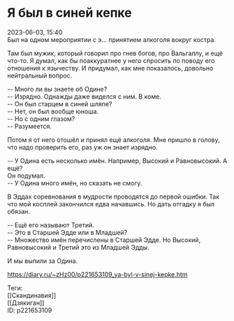 Я был в синей кепке
====================

   
 2023-06-03, 15:40   
   Был на одном мероприятии с э... принятием алкоголя вокруг костра.   
   
 Там был мужик, который говорил про гнев богов, про Вальгаллу, и ещё что-то. Я думал, как бы поаккуратнее у него спросить по поводу его отношения к язычеству. И придумал, как мне показалось, довольно нейтральный вопрос.   
   
 -- Много ли вы знаете об Одине?   
 -- Изрядно. Однажды даже виделся с ним. В коме.   
 -- Он был старцем в синей шляпе?   
 -- Нет, он был вообще юноша.   
 -- Но с одним глазом?   
 -- Разумеется.   
   
 Потом я от него отошёл и принял ещё алкоголя. Мне пришло в голову, что надо проверить его, раз уж он знает изрядно.   
   
 -- У Одина есть несколько имён. Например, Высокий и Равновысокий. А ещё?   
 Он подумал.   
 -- У Одина много имён, но сказать не смогу.   
   
 В Эддах соревнования в мудрости проводятся до первой ошибки. Так что мой косплей закончился едва начавшись. Но дать отгадку я был обязан.   
   
 -- Ещё его называют Третий.   
 -- Это в Старшей Эдде или в Младшей?   
 -- Множество имён перечислены в Старшей Эдде. Но Высокий, Равновысокий и Третий это из Младшей Эдды.   
   
 И мы выпили за Одина.   
     
 <https://diary.ru/~zHz00/p221653109_ya-byl-v-sinej-kepke.htm>   
   
 Теги:   
 [[Скандинавия]]   
 [[Дзякиган]]   
 ID: p221653109